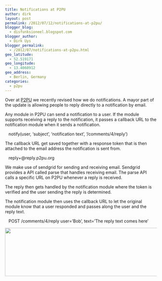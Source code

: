 ```yaml
---
title: Notifications at P2PU
author: dirk
layout: post
permalink: /2012/07/12/notifications-at-p2pu/
blogger_blog:
  - disfunksioneel.blogspot.com
blogger_author:
  - Dirk Uys
blogger_permalink:
  - /2012/07/notifications-at-p2pu.html
geo_latitude:
  - 52.519171
geo_longitude:
  - 13.4060912
geo_address:
  - Berlin, Germany
categories:
  - p2pu
---
```

Over at [P2PU][1] we recently revised how we do notifications. A mayor part of the update is allowing people to reply directly to a notification by email.

Any module in P2PU can send a notification to a user. If the module supports receiving a reply to the notification, it passes a callback URL to the notification module when it sends a notification.

<span>   notify(user, &#8216;subject&#8217;, &#8216;notification text&#8217;, &#8216;/comments/4/reply&#8217;) </span>

The callback URL get saved together with a response token that is then attached to the email address the notification is sent from.

   reply+<token><response token=""><response token="">@reply.p2pu.org</response></response></token>

We make use of sendgrid for sending and receiving email. Sendgrid provides a API called parse that handles receiving email. The parse API calls a specific URL on P2PU whenever a reply is received.

The reply then gets handled by the notification module where the token is verified and the user sending the reply is determined.

The notification module then uses the callback URL to let the original module know that a user responded and passes along the user and the reply text.

   POST /comments/4/reply user=&#8217;Bob&#8217;, text=&#8217;The reply text comes here&#8217; 

<div>
  <a href="http://2.bp.blogspot.com/-t2VOhv6HUpM/T_7JG9NeL0I/AAAAAAAAALI/N0H-IbZq2oc/s1600/notifications.png" imageanchor="1"><img border="0" height="160" src="http://2.bp.blogspot.com/-t2VOhv6HUpM/T_7JG9NeL0I/AAAAAAAAALI/N0H-IbZq2oc/s640/notifications.png" width="640" /></a>
</div>

 [1]: https://p2pu.org/